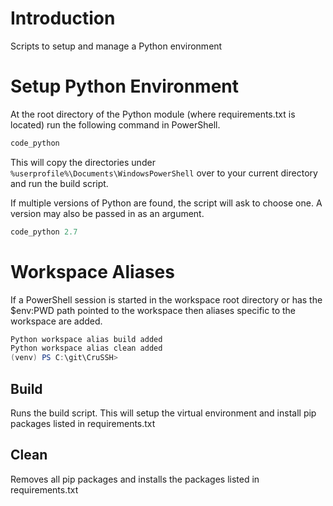 # Introduction

Scripts to setup and manage a Python environment

# Setup Python Environment

At the root directory of the Python module (where requirements.txt is located) run the following command in PowerShell.

```powershell
code_python
``` 

This will copy the directories under `%userprofile%\Documents\WindowsPowerShell`
over to your current directory and run the build script.

If multiple versions of Python are found, the script will ask to choose
one. A version may also be passed in as an argument.

```powershell
code_python 2.7
```

# Workspace Aliases

If a PowerShell session is started in the workspace root directory or has the $env:PWD path pointed to the workspace then aliases specific to the workspace are added.

```powershell
Python workspace alias build added
Python workspace alias clean added
(venv) PS C:\git\CruSSH>
```

## Build

Runs the build script. This will setup the virtual environment and install
pip packages listed in requirements.txt

## Clean

Removes all pip packages and installs the packages listed in requirements.txt
